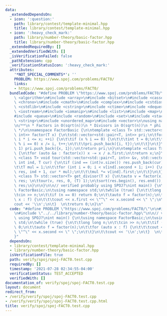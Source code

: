 ```yaml
---
data:
  _extendedDependsOn:
  - icon: ':question:'
    path: library/contest/template-minimal.hpp
    title: library/contest/template-minimal.hpp
  - icon: ':heavy_check_mark:'
    path: library/number-theory/basic-factor.hpp
    title: library/number-theory/basic-factor.hpp
  _extendedRequiredBy: []
  _extendedVerifiedWith: []
  _isVerificationFailed: false
  _pathExtension: cpp
  _verificationStatusIcon: ':heavy_check_mark:'
  attributes:
    '*NOT_SPECIAL_COMMENTS*': ''
    PROBLEM: https://www.spoj.com/problems/FACT0/
    links:
    - https://www.spoj.com/problems/FACT0/
  bundledCode: "#define PROBLEM \"https://www.spoj.com/problems/FACT0/\"\n\n#include\
    \ <algorithm>\n#include <array>\n#include <bitset>\n#include <cassert>\n#include\
    \ <chrono>\n#include <cmath>\n#include <complex>\n#include <cstdio>\n#include\
    \ <cstdlib>\n#include <cstring>\n#include <ctime>\n#include <deque>\n#include\
    \ <iostream>\n#include <iomanip>\n#include <list>\n#include <map>\n#include <numeric>\n\
    #include <queue>\n#include <random>\n#include <set>\n#include <stack>\n#include\
    \ <string>\n#include <unordered_map>\n#include <vector>\n\nusing namespace std;\n\
    \n/**\n * Factors in O(sqrt(n))\n * Divisors in O(sqrt(n))\n * phi in O(sqrt(n))\n\
    \ */\n\nnamespace FactorBasic {\n\ntemplate <class T> std::vector<std::pair<T,\
    \ int>> factor(T x) {\n\tstd::vector<std::pair<T, int>> pri;\n\tfor (T i = 2;\
    \ i * i <= x; ++i) {\n\t\tif (x % i == 0) {\n\t\t\tint t = 0;\n\t\t\twhile (x\
    \ % i == 0) x /= i, t++;\n\t\t\tpri.push_back({i, t});\n\t\t}\n\t}\n\tif (x >\
    \ 1) pri.push_back({x, 1});\n\treturn pri;\n}\n\ntemplate <class T> T phi(T x)\
    \ {\n\tfor (auto &a : factor(x)) x -= x / a.first;\n\treturn x;\n}\n\ntemplate\
    \ <class T> void tour(std::vector<std::pair<T, int>> &v, std::vector<T> &res,\
    \ int ind, T cur) {\n\tif (ind == (int)v.size()) res.push_back(cur);\n\telse {\n\
    \t\tT mul = 1;\n\t\tfor (int i = 0; i < v[ind].second + 1; i++) {\n\t\t\ttour(v,\
    \ res, ind + 1, cur * mul);\n\t\t\tmul *= v[ind].first;\n\t\t}\n\t}\n}\n\ntemplate\
    \ <class T> std::vector<T> get_divisor(T x) {\n\tauto v = factor(x);\n\tstd::vector<T>\
    \ res; \n\ttour(v, res, 0, (T) 1);\n\tsort(res.begin(), res.end());\n\treturn\
    \ res;\n}\n\n}\n\n// verified probably using SPOJ?\nint main() {\n\tusing namespace\
    \ FactorBasic;\n\tusing namespace std;\n\twhile (true) {\n\t\tlong long n;\n\t\
    \tcin >> n;\n\t\tif (n == 0) return 0;\n\t\tauto f = factor(n);\n\t\tfor (auto\
    \ x : f) {\n\t\t\tcout << x.first << \"^\" << x.second << \" \";\n\t\t}\n\t\t\
    cout << '\\n';\n\t}  \n\treturn 0;\n}\n"
  code: "#define PROBLEM \"https://www.spoj.com/problems/FACT0/\"\n\n#include \"../../library/contest/template-minimal.hpp\"\
    \n#include \"../../library/number-theory/basic-factor.hpp\"\n\n// verified probably\
    \ using SPOJ?\nint main() {\n\tusing namespace FactorBasic;\n\tusing namespace\
    \ std;\n\twhile (true) {\n\t\tlong long n;\n\t\tcin >> n;\n\t\tif (n == 0) return\
    \ 0;\n\t\tauto f = factor(n);\n\t\tfor (auto x : f) {\n\t\t\tcout << x.first <<\
    \ \"^\" << x.second << \" \";\n\t\t}\n\t\tcout << '\\n';\n\t}  \n\treturn 0;\n\
    }"
  dependsOn:
  - library/contest/template-minimal.hpp
  - library/number-theory/basic-factor.hpp
  isVerificationFile: true
  path: verify/spoj/spoj-FACT0.test.cpp
  requiredBy: []
  timestamp: '2021-07-28 02:34:55-04:00'
  verificationStatus: TEST_ACCEPTED
  verifiedWith: []
documentation_of: verify/spoj/spoj-FACT0.test.cpp
layout: document
redirect_from:
- /verify/verify/spoj/spoj-FACT0.test.cpp
- /verify/verify/spoj/spoj-FACT0.test.cpp.html
title: verify/spoj/spoj-FACT0.test.cpp
---
```

